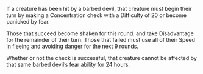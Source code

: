 If a creature has been hit by a barbed devil, that creature must begin their turn by making a Concentration check with a Difficulty of 20 or become panicked by fear.

Those that succeed become shaken for this round, and take Disadvantage for the remainder of their turn. Those that failed must use all of their Speed in fleeing and avoiding danger for the next 9 rounds.

Whether or not the check is successful, that creature cannot be affected by that same barbed devil’s fear ability for 24 hours.